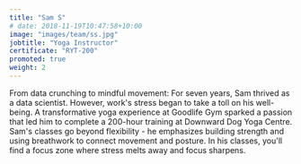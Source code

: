 ```yaml
---
title: "Sam S"
# date: 2018-11-19T10:47:58+10:00
image: "images/team/ss.jpg"
jobtitle: "Yoga Instructor"
certificate: "RYT-200"
promoted: true
weight: 2
---
```


From data crunching to mindful movement:  For seven years, Sam thrived as a data scientist. However, work's stress began to take a toll on his well-being.  A transformative yoga experience at Goodlife Gym sparked a passion that led him to complete a 200-hour training at Downward Dog Yoga Centre.  Sam's classes go beyond flexibility -  he emphasizes building strength and using breathwork to connect movement and posture.  In his classes, you'll find a focus zone where stress melts away and focus sharpens.
